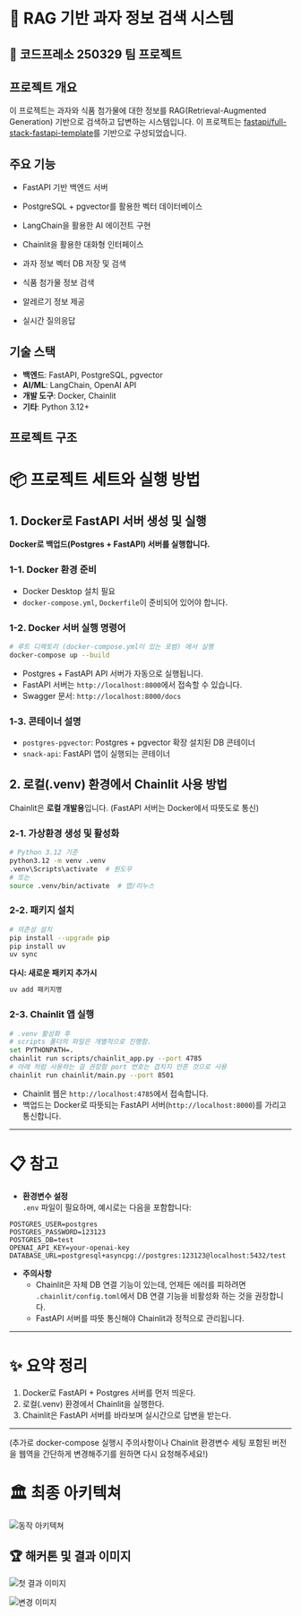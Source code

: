 
# 🚀 RAG 기반 과자 정보 검색 시스템
## 🚀 코드프레소 250329 팀 프로젝트

## 프로젝트 개요
이 프로젝트는 과자와 식품 첨가물에 대한 정보를 RAG(Retrieval-Augmented Generation) 기반으로 검색하고 답변하는 시스템입니다.
이 프로젝트는 [fastapi/full-stack-fastapi-template](https://github.com/tiangolo/full-stack-fastapi-template)를 기반으로 구성되었습니다.

## 주요 기능
- FastAPI 기반 백엔드 서버
- PostgreSQL + pgvector를 활용한 벡터 데이터베이스
- LangChain을 활용한 AI 에이전트 구현
- Chainlit을 활용한 대화형 인터페이스

- 과자 정보 벡터 DB 저장 및 검색
- 식품 첨가물 정보 검색
- 알레르기 정보 제공
- 실시간 질의응답

## 기술 스택
- **백엔드**: FastAPI, PostgreSQL, pgvector
- **AI/ML**: LangChain, OpenAI API
- **개발 도구**: Docker, Chainlit
- **기타**: Python 3.12+

## 프로젝트 구조


# 📦 프로젝트 세트와 실행 방법

## 1. Docker로 FastAPI 서버 생성 및 실행

**Docker로 백업드(Postgres + FastAPI) 서버를 실행합니다.**

### 1-1. Docker 환경 준비
- Docker Desktop 설치 필요
- `docker-compose.yml`, `Dockerfile`이 준비되어 있어야 합니다.

### 1-2. Docker 서버 실행 명령어

```bash
# 루트 디렉토리 (docker-compose.yml이 있는 포범) 에서 실행
docker-compose up --build
```

- Postgres + FastAPI API 서버가 자동으로 실행됩니다.
- FastAPI 서버는 `http://localhost:8000`에서 접속할 수 있습니다.
- Swagger 문서: `http://localhost:8000/docs`

### 1-3. 콘테이너 설명
- `postgres-pgvector`: Postgres + pgvector 확장 설치된 DB 콘테이너
- `snack-api`: FastAPI 앱이 실행되는 콘테이너

## 2. 로컬(.venv) 환경에서 Chainlit 사용 방법

Chainlit은 **로컬 개발용**입니다. (FastAPI 서버는 Docker에서 따뜻도로 통신)

### 2-1. 가상환경 생성 및 활성화

```bash
# Python 3.12 기준
python3.12 -m venv .venv
.venv\Scripts\activate  # 윈도우
# 또는
source .venv/bin/activate  # 맵/리누스
```

### 2-2. 패키지 설치

```bash
# 의존성 설치
pip install --upgrade pip
pip install uv
uv sync
```

**다시: 새로운 패키지 추가시**

```bash
uv add 패키지명
```

### 2-3. Chainlit 앱 실행

```bash
# .venv 활성화 후
# scripts 폴더의 파일은 개별적으로 진행함.
set PYTHONPATH=.
chainlit run scripts/chainlit_app.py --port 4785
# 아래 처럼 사용하는 걸 권장함 port 번호는 겹치지 안흔 것으로 사용
chainlit run chainlit/main.py --port 8501
```

- Chainlit 웹은 `http://localhost:4785`에서 접속합니다.
- 백업드는 Docker로 따뜻되는 FastAPI 서버(`http://localhost:8000`)를 가리고 통신합니다.

---

# 📋 참고

- **환경변수 설정**  
  `.env` 파일이 필요하며, 예시로는 다음을 포함합니다:

```env
POSTGRES_USER=postgres
POSTGRES_PASSWORD=123123
POSTGRES_DB=test
OPENAI_API_KEY=your-openai-key
DATABASE_URL=postgresql+asyncpg://postgres:123123@localhost:5432/test
```

- **주의사항**
  - Chainlit은 자체 DB 연결 기능이 있는데, 언제든 에러를 피하려면 `.chainlit/config.toml`에서 DB 연결 기능을 비활성화 하는 것을 권장합니다.
  - FastAPI 서버를 따뜻 통신해야 Chainlit과 정적으로 관리됩니다.

---

# ✨ 요약 정리

1. Docker로 FastAPI + Postgres 서버를 먼저 띄운다.
2. 로컬(.venv) 환경에서 Chainlit을 실행한다.
3. Chainlit은 FastAPI 서버를 바라보며 실시간으로 답변을 받는다.

---

(추가로 docker-compose 실행시 주의사항이나 Chainlit 환경변수 세팅 포함된 버전을 웹역을 간단하게 변경해주기를 원하면 다시 요청해주세요!)
# 🏛 최종 아키텍쳐
![동작 아키텍쳐](img/llm_architecture.png)


## 🏆 해커톤 및 결과 이미지

![첫 결과 이미지](img/first.png)

![변경 이미지](img/last.JPG)



